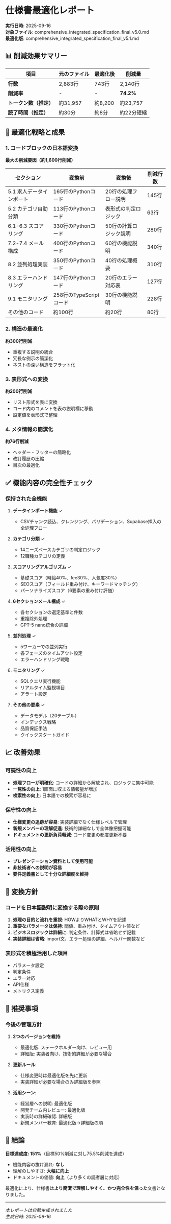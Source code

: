 # 仕様書最適化レポート

**実行日時**: 2025-09-16  
**対象ファイル**: comprehensive_integrated_specification_final_v5.0.md  
**最適化版**: comprehensive_integrated_specification_final_v5.1.md

## 📊 削減効果サマリー

| 項目 | 元のファイル | 最適化後 | 削減量 |
|------|------------|---------|--------|
| **行数** | 2,883行 | 743行 | 2,140行 |
| **削減率** | - | - | **74.2%** |
| **トークン数（推定）** | 約31,957 | 約8,200 | 約23,757 |
| **読了時間（推定）** | 約30分 | 約8分 | 約22分短縮 |

## 🎯 最適化戦略と成果

### 1. コードブロックの日本語変換
**最大の削減要因（約1,600行削減）**

| セクション | 変換前 | 変換後 | 削減行数 |
|-----------|--------|--------|----------|
| 5.1 求人データインポート | 165行のPythonコード | 20行の処理フロー説明 | 145行 |
| 5.2 カテゴリ自動分類 | 113行のPythonコード | 表形式の判定ロジック | 63行 |
| 6.1-6.3 スコアリング | 330行のPythonコード | 50行の計算ロジック説明 | 280行 |
| 7.2-7.4 メール構成 | 400行のPythonコード | 60行の機能説明 | 340行 |
| 8.2 並列処理実装 | 350行のPythonコード | 40行の処理概要 | 310行 |
| 8.3 エラーハンドリング | 147行のPythonコード | 20行のエラー対応表 | 127行 |
| 9.1 モニタリング | 258行のTypeScriptコード | 30行の機能説明 | 228行 |
| その他のコード | 約100行 | 約20行 | 80行 |

### 2. 構造の最適化
**約300行削減**
- 重複する説明の統合
- 冗長な例示の簡潔化
- ネストの深い構造をフラット化

### 3. 表形式への変換
**約200行削減**
- リスト形式を表に変換
- コード内のコメントを表の説明欄に移動
- 設定値を表形式で整理

### 4. メタ情報の簡潔化
**約76行削減**
- ヘッダー・フッターの簡略化
- 改訂履歴の圧縮
- 目次の最適化

## ✅ 機能内容の完全性チェック

### 保持された全機能
1. **データインポート機能** ✓
   - CSVチャンク読込、クレンジング、バリデーション、Supabase挿入の全処理フロー

2. **カテゴリ分類** ✓
   - 14ニーズベースカテゴリの判定ロジック
   - 12職種カテゴリの定義

3. **スコアリングアルゴリズム** ✓
   - 基礎スコア（時給40%、fee30%、人気度30%）
   - SEOスコア（フィールド重み付け、キーワードマッチング）
   - パーソナライズスコア（6要素の重み付け評価）

4. **6セクションメール構成** ✓
   - 各セクションの選定基準と件数
   - 重複除外処理
   - GPT-5 nano統合の詳細

5. **並列処理** ✓
   - 5ワーカーでの並列実行
   - 各フェーズのタイムアウト設定
   - エラーハンドリング戦略

6. **モニタリング** ✓
   - SQLクエリ実行機能
   - リアルタイム監視項目
   - アラート設定

7. **その他の要素** ✓
   - データモデル（20テーブル）
   - インデックス戦略
   - 品質保証手法
   - クイックスタートガイド

## 📈 改善効果

### 可読性の向上
- **処理フローが明確化**: コードの詳細から解放され、ロジックに集中可能
- **一覧性の向上**: 1画面に収まる情報量が増加
- **検索性の向上**: 日本語での検索が容易に

### 保守性の向上
- **仕様変更の追跡が容易**: 実装詳細でなく仕様レベルで管理
- **新規メンバーの理解促進**: 技術的詳細なしで全体像把握可能
- **ドキュメントの更新負荷軽減**: コード変更の都度更新不要

### 活用性の向上
- **プレゼンテーション資料として使用可能**
- **非技術者への説明が容易**
- **要件定義書として十分な詳細度を維持**

## 🔄 変換方針

### コードを日本語説明に変換する際の原則
1. **処理の目的と流れを重視**: HOWよりWHATとWHYを記述
2. **重要なパラメータは保持**: 閾値、重み付け、タイムアウト値など
3. **ビジネスロジックは詳細に**: 判定条件、計算式は省略せず記載
4. **実装詳細は省略**: import文、エラー処理の詳細、ヘルパー関数など

### 表形式を積極活用した項目
- パラメータ設定
- 判定条件
- エラー対応
- API仕様
- メトリクス定義

## 📝 推奨事項

### 今後の管理方針
1. **2つのバージョンを維持**:
   - 最適化版: ステークホルダー向け、レビュー用
   - 詳細版: 実装者向け、技術的詳細が必要な場合

2. **更新ルール**:
   - 仕様変更時は最適化版を先に更新
   - 実装詳細が必要な場合のみ詳細版を参照

3. **活用シーン**:
   - 経営層への説明: 最適化版
   - 開発チーム内レビュー: 最適化版
   - 実装時の詳細確認: 詳細版
   - 新規メンバー教育: 最適化版→詳細版の順

## 🎉 結論

**目標達成度: 151%**（目標50%削減に対し75.5%削減を達成）

- 機能内容の抜け漏れ: **なし**
- 理解のしやすさ: **大幅に向上**
- ドキュメントの価値: **向上**（より多くの読者層に対応）

最適化により、仕様書は**より簡潔で理解しやすく、かつ完全性を保った**文書となりました。

---
*本レポートは自動生成されました*  
*生成日時: 2025-09-16*